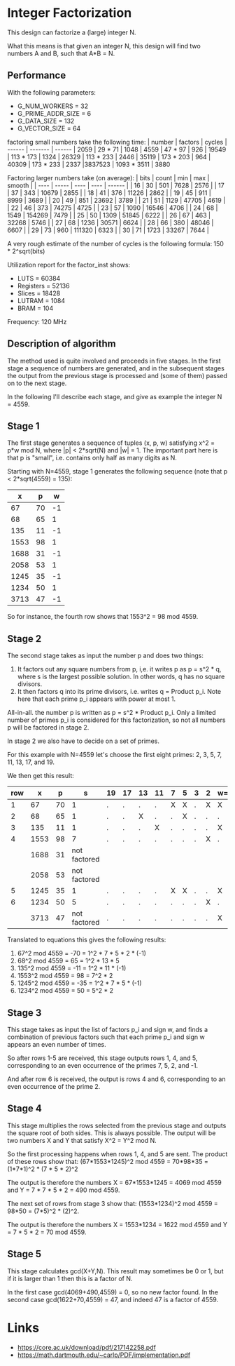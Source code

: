 # Integer Factorization

This design can factorize a (large) integer N.

What this means is that given an integer N, this design will find two numbers A and B,
such that A\*B = N.

## Performance
With the following parameters:
* G_NUM_WORKERS = 32
* G_PRIME_ADDR_SIZE = 6
* G_DATA_SIZE = 132
* G_VECTOR_SIZE = 64

factoring small numbers take the following time:
| number | factors     | cycles
| ------ | -------     | ------
|   2059 |   29 *   71 | 1048
|   4559 |   47 *   97 |  926
|  19549 |  113 *  173 | 1324
|  26329 |  113 *  233 | 2446
|  35119 |  173 *  203 |  964
|  40309 |  173 *  233 | 2337
|3837523 | 1093 * 3511 | 3880

Factoring larger numbers take (on average):
| bits | count |  min |    max | smooth |
| ---- | ----- | ---- |   ---- | ------ |
|  16  |   30  |  501 |   7628 |   2576 |
|  17  |   37  |  343 |  10679 |   2855 |
|  18  |   41  |  376 |  11226 |   2862 |
|  19  |   45  |  911 |   8999 |   3689 |
|  20  |   49  |  851 |  23692 |   3789 |
|  21  |   51  | 1129 |  47705 |   4619 |
|  22  |   46  |  373 |  74275 |   4725 |
|  23  |   57  | 1090 |  16546 |   4706 |
|  24  |   68  | 1549 | 154269 |   7479 |
|  25  |   50  | 1309 |  51845 |   6222 |
|  26  |   67  |  463 |  32268 |   5746 |
|  27  |   68  | 1236 |  30571 |   6624 |
|  28  |   66  |  380 |  48046 |   6607 |
|  29  |   73  |  960 | 111320 |   6323 |
|  30  |   71  | 1723 |  33267 |   7644 |

A very rough estimate of the number of cycles is the following formula:
150 \* 2^sqrt(bits)

Utilization report for the factor\_inst shows:
* LUTS      = 60384
* Registers = 52136
* Slices    = 18428
* LUTRAM    =  1084
* BRAM      =   104

Frequency: 120 MHz

## Description of algorithm

The method used is quite involved and proceeds in five stages. In the first stage a
sequence of numbers are generated, and in the subsequent stages the output from the
previous stage is processed and (some of them) passed on to the next stage.

In the following I'll describe each stage, and give as example the integer N = 4559.

## Stage 1
The first stage generates a sequence of tuples (x, p, w) satisfying
x^2 = p\*w mod N, where |p| < 2\*sqrt(N) and |w| = 1. The important part here is that p is "small",
i.e. contains only half as many digits as N.

Starting with N=4559, stage 1 generates the following sequence (note that p < 2\*sqrt(4559) = 135):

|    x  |    p  |     w |
| ----- | ----- | ----- |
|   67  |   70  |    -1 |
|   68  |   65  |     1 |
|  135  |   11  |    -1 |
| 1553  |   98  |     1 |
| 1688  |   31  |    -1 |
| 2058  |   53  |     1 |
| 1245  |   35  |    -1 |
| 1234  |   50  |     1 |
| 3713  |   47  |    -1 |

So for instance, the fourth row shows that 1553^2 = 98 mod 4559.

## Stage 2
The second stage takes as input the number p and does two things:
1. It factors out any square numbers from p, i,e. it writes p as
p = s^2 * q, where s is the largest possible solution. In other words,
q has no square divisors.
2. It then factors q into its prime divisors, i.e. writes q = Product p_i.
Note here that each prime p_i appears with power at most 1.

All-in-all. the number p is written as p = s^2 * Product p_i.
Only a limited number of primes p_i is considered for this factorization, so not all
numbers p will be factored in stage 2.

In stage 2 we also have to decide on a set of primes.

For this example with N=4559 let's choose the first eight primes: 2, 3, 5, 7, 11, 13, 17,
and 19.

We then get this result:

| row |   x   |   p   |    s           | 19 | 17 | 13 | 11 | 7 | 5 | 3 | 2 | w=-1 |
| --- | ----- | ----- | -------------- | -- | -- | -- | -- | - | - | - | - | ---- |
|   1 |   67  |   70  |    1           |  . |  . |  . |  . | X | X | . | X |  X   |
|   2 |   68  |   65  |    1           |  . |  . |  X |  . | . | X | . | . |  .   |
|   3 |  135  |   11  |    1           |  . |  . |  . |  X | . | . | . | . |  X   |
|   4 | 1553  |   98  |    7           |  . |  . |  . |  . | . | . | . | X |  .   |
|     | 1688  |   31  |  not factored  |
|     | 2058  |   53  |  not factored  |
|   5 | 1245  |   35  |    1           |  . |  . |  . |  . | X | X | . | . |  X   |
|   6 | 1234  |   50  |    5           |  . |  . |  . |  . | . | . | . | X |  .   |
|     | 3713  |   47  |  not factored  |  . |  . |  . |  . | . | . | . | . |  X   |
 
Translated to equations this gives the following results:

1.   67^2 mod 4559 = -70 = 1^2 * 7 * 5 * 2 * (-1)
2.   68^2 mod 4559 = 65 = 1^2 * 13 * 5
3.  135^2 mod 4559 = -11 = 1^2 * 11 * (-1)
4. 1553^2 mod 4559 = 98 = 7^2 * 2
5. 1245^2 mod 4559 = -35 = 1^2 * 7 * 5 * (-1)
6. 1234^2 mod 4559 = 50 = 5^2 * 2


## Stage 3
This stage takes as input the list of factors p_i and sign w, and finds a combination of
previous factors such that each prime p_i and sign w appears an even number of times.

So after rows 1-5 are received, this stage outputs rows 1, 4, and 5, corresponding to an
even occurrence of the primes 7, 5, 2, and -1.

And after row 6 is received, the output is rows 4 and 6, corresponding to an even
occurrence of the prime 2.

## Stage 4
This stage multiplies the rows selected from the previous stage and outputs the square
root of both sides. This is always possible. The output will be two numbers X and Y that
satisfy
X^2 = Y^2 mod N.

So the first processing happens when rows 1, 4, and 5 are sent. The product of these rows
show that:
(67\*1553\*1245)^2 mod 4559 = 70\*98\*35 = (1\*7\*1)^2 \* (7 \* 5 \* 2)^2

The output is therefore the numbers X = 67\*1553\*1245 = 4069 mod 4559 and Y = 7 \* 7 \* 5 \* 2 = 490 mod 4559.

The next set of rows from stage 3 show that:
(1553\*1234)^2 mod 4559 = 98\*50 = (7\*5)^2 \* (2)^2.

The output is therefore the numbers X = 1553\*1234 = 1622 mod 4559 and Y = 7 \* 5 \* 2 = 70 mod 4559.

## Stage 5
This stage calculates gcd(X+Y,N). This result may sometimes be 0 or 1, but if it is larger
than 1 then this is a factor of N.

In the first case gcd(4069+490,4559) = 0, so no new factor found.
In the second case gcd(1622+70,4559) = 47, and indeed 47 is a factor of 4559.

# Links
* https://core.ac.uk/download/pdf/217142258.pdf
* https://math.dartmouth.edu/~carlp/PDF/implementation.pdf

